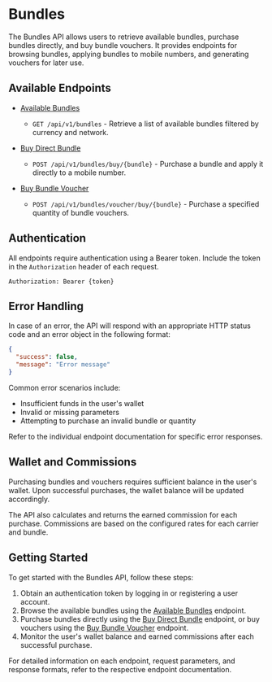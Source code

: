 # Bundles

The Bundles API allows users to retrieve available bundles, purchase bundles directly, and buy bundle vouchers. It provides endpoints for browsing bundles, applying bundles to mobile numbers, and generating vouchers for later use.

## Available Endpoints

- [Available Bundles](/bundle/available-bundles.md)
  - `GET /api/v1/bundles` - Retrieve a list of available bundles filtered by currency and network.

- [Buy Direct Bundle](/bundle/buy-direct.md)
  - `POST /api/v1/bundles/buy/{bundle}` - Purchase a bundle and apply it directly to a mobile number.

- [Buy Bundle Voucher](/bundle/buy-voucher.md)
  - `POST /api/v1/bundles/voucher/buy/{bundle}` - Purchase a specified quantity of bundle vouchers.

## Authentication

All endpoints require authentication using a Bearer token. Include the token in the `Authorization` header of each request.

```
Authorization: Bearer {token}
```

## Error Handling

In case of an error, the API will respond with an appropriate HTTP status code and an error object in the following format:

```json
{
  "success": false,
  "message": "Error message"
}
```

Common error scenarios include:
- Insufficient funds in the user's wallet
- Invalid or missing parameters
- Attempting to purchase an invalid bundle or quantity

Refer to the individual endpoint documentation for specific error responses.

## Wallet and Commissions

Purchasing bundles and vouchers requires sufficient balance in the user's wallet. Upon successful purchases, the wallet balance will be updated accordingly.

The API also calculates and returns the earned commission for each purchase. Commissions are based on the configured rates for each carrier and bundle.

## Getting Started

To get started with the Bundles API, follow these steps:

1. Obtain an authentication token by logging in or registering a user account.
2. Browse the available bundles using the [Available Bundles](/bundle/available-bundles.md) endpoint.
3. Purchase bundles directly using the [Buy Direct Bundle](/bundle/buy-direct.md) endpoint, or buy vouchers using the [Buy Bundle Voucher](/bundle/buy-voucher.md) endpoint.
4. Monitor the user's wallet balance and earned commissions after each successful purchase.

For detailed information on each endpoint, request parameters, and response formats, refer to the respective endpoint documentation.